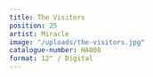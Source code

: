 ```yaml
---
title: The Visitors
position: 25
artist: Miracle
image: "/uploads/the-visitors.jpg"
catalogue-number: HA008
format: 12" / Digital
---
```


